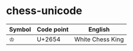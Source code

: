 # chess-unicode

Symbol | Code point | English
------ | ---------- | -------
&#x2654; | U+2654 | White Chess King
